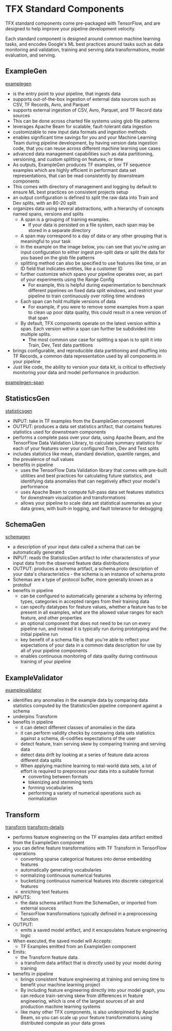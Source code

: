 # TFX Standard Components

TFX standard components come pre-packaged with TensorFlow, and are designed to help improve your pipeline development velocity. 

Each standard component is designed around common machine learning tasks, and encodes Google's ML best practices around tasks such as data monitoring and validation, training and serving data transformations, model evaluation, and serving.

## ExampleGen
[examplegen](./tfx-examplegen.png)
- is the entry point to your pipeline, that ingests data
- supports out-of-the-box ingestion of external data sources such as CSV, TF Records, Avro, and Parquet
- supports external ingestion of CSV, Avro, Parquet, and TF Record data sources
- This can be done across charted file systems using glob file patterns
- leverages Apache Beam for scalable, fault-tolerant data ingestion
- customizable to new input data formats and ingestion methods
- enables significant time savings for you and your Machine Learning Team during pipeline development, by having version data ingestion code, that you can reuse across different machine learning use cases
- advanced data management capabilities such as data partitioning, versioning, and custom splitting on features, or time
- As outputs, ExampleGen produces TF examples, or TF sequence examples which are highly efficient in performant data set representations, that can be read consistently by downstream components
- This comes with directory of management and logging by default to ensure ML best practices on consistent projects setup
- an output configuration is defined to split the raw data into Train and Dev splits, with an 80-20 split
- organizes data using several abstractions, with a hierarchy of concepts named spans, versions and splits
  - A span is a grouping of training examples. 
    - If your data is persisted on a file system, each span may be stored in a separate directory
  - A span may correspond to a day of data or any other grouping that is meaningful to your task
  - In the example on the image below, you can see that you're using an input configuration to either ingest pre-split data or split the data for you based on the glob file patterns
  - splitting method can also be specified to use features like time, or an ID field that indicates entities, like a customer ID
  - further customize which spans your pipeline operates over, as part of your experiments using the Range Config
    - For example, this is helpful during experimentation to benchmark different pipelines on fixed data split windows, and restrict your pipeline to train continuously over rolling time windows
  - Each span can hold multiple versions of data
    - For example, if you were to remove some examples from a span to clean up poor data quality, this could result in a new version of that span
  - By default, TFX components operate on the latest version within a span. Each version within a span can further be subdivided into multiple splits. 
    - The most common use case for splitting a span is to split it into Train, Dev, Test data partitions
- brings configurable, and reproducible data partitioning and shuffling into TF Records, a common data representation used by all components in your pipeline
- Just like code, the ability to version your data kit, is critical to effectively monitoring your data and model performance in production.

[examplegen-span](./tfx-examplegen-span.png)

## StatisticsGen

[statisticsgen](./tfx-statisticsgen.png)
- INPUT: take in TF examples from the ExampleGen component
- OUTPUT: produces a data set statistics artifact, that contains features statistics used for downstream components
- performs a complete pass over your data, using Apache Beam, and the TensorFlow Data Validation Library, to calculate summary statistics for each of your features over your configured Train, Dev and Test splits
- includes statistics like mean, standard deviation, quantile ranges, and the prevalence of null values
- benefits in pipeline
  - uses the TensorFlow Data Validation library that comes with pre-built utilities and best practices for calculating future statistics, and identifying data anomalies that can negatively affect your model's performance
  - uses Apache Beam to compute full-pass data set features statistics for downstream visualization and transformations
  - allows your pipeline to scale data set statistical summaries as your data grows, with built-in logging, and fault tolerance for debugging

## SchemaGen

[schemagen](tfx-schemagen.png)
- a description of your input data called a schema that can be automatically generated
- INPUT: reads the StatisticsGen artifact to infer characteristics of your input data from the observed feature data distributions
- OUTPUT: produces a schema artifact, a schema.proto description of your data's characteristics - the schema is an instance of schema.proto
- Schemas are a type of protocol buffer, more generally known as a protobuf
- benefits in pipeline
  - can be configured to automatically generate a schema by inferring types, categories in accepted ranges from their training data
  - can specify datatypes for feature values, whether a feature has to be present in all examples, what are the allowed value ranges for each feature, and other properties
  - an optional component that does not need to be run on every pipeline run, and instead it is typically run during prototyping and the initial pipeline run
  - key benefit of a schema file is that you're able to reflect your expectations of your data in a common data description for use by all of your pipeline components
  - enables continuous monitoring of data quality during continuous training of your pipeline

## ExampleValidator

[examplevalidator](tfx-examplevalidator.png)
- identifies any anomalies in the example data by comparing data statistics computed by the StatisticsGen pipeline component against a schema
- underpins Transform
- benefits in pipeline
  - it can detect different classes of anomalies in the data
  - it can perform validity checks by comparing data sets statistics against a schema, di-codifies expectations of the user
  - detect feature, train serving skew by comparing training and serving data
  - detect data drift by looking at a series of feature data across different data splits
  - When applying machine learning to real-world data sets, a lot of effort is required to preprocess your data into a suitable format
    - converting between formats
    - tokenizing and stemming texts
    - forming vocabularies
    - performing a variety of numerical operations such as normalization

## Transform

[transform](./tfx-transform.png)
[transform-details](./tfx-transform-diagram.png)

- performs feature engineering on the TF examples data artifact emitted from the ExampleGen component
- you can define feature transformations with TF Transform in TensorFlow operations
  - converting sparse categorical features into dense embedding features
  - automatically generating vocabularies
  - normalizing continuous numerical features
  - bucketizing continuous numerical features into discrete categorical features
  - enriching text features
- INPUTS:
  - the data schema artifact from the SchemaGen, or imported from external sources
  - TensorFlow transformations typically defined in a preprocessing function
- OUTPUT:
  - emits a saved model artifact, and it encapsulates feature engineering logic
- When executed, the saved model will Accepts:
  - TF Examples emitted from an ExampleGen component
- Emits:
  - the Transform feature data. 
  - a transform data artifact that is directly used by your model during training
- benefits in pipeline
  - brings consistent feature engineering at training and serving time to benefit your machine learning project
  - By including feature engineering directly into your model graph, you can reduce train-serving skew from differences in feature engineering, which is one of the largest sources of air and production machine learning systems
  - like many other TFX components, is also underpinned by Apache Beam, so you can scale up your feature transformations using distributed compute as your data grows
